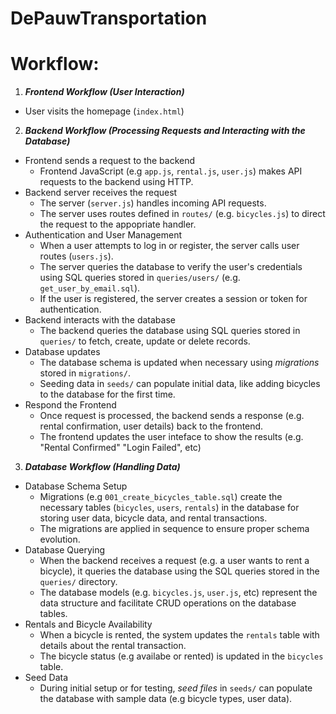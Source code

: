 # DePauwTransportation

<!-- 
DePauwTransporation
|--backend/
    |--db.js  # database connection and queries
    |--database_models/ # directory contains representations of database entities like bicycles, users, and rentals
        |--Bicycle.js
        |--
    |--routes/
        |--bicycles.js
|--database/
    |--migrations/ # contains SQL files for schema updates
        |--001_create_bicycles_table.sql
        |--
    |--seeds/ # contains data for testing and initializing the database
        |--bicycles_seed.sql
        |--
    |--queries/  # organizes reusable SQL queries
        |--bicycles/
            |--get_all_bicycles.sql
            |--get_bicycle_by_id.sql
            |--update_bicycle_status.sql
        |--
    |--schema.sql # full database schema
|--public/ # contains frontend assets
    |--css/
        |--
    |--js/
        |--
    |--images/
        |--
    |--index.html #main HTML file
|--server.js
|--package.json
|--may cai download package gi do nua
-->

# Workflow:
1. ***Frontend Workflow (User Interaction)***
- User visits the homepage (`index.html`)
2. ***Backend Workflow (Processing Requests and Interacting with the Database)***
- Frontend sends a request to the backend
    - Frontend JavaScript (e.g `app.js`, `rental.js`, `user.js`) makes API requests to the backend using HTTP.
- Backend server receives the request
    - The server (`server.js`) handles incoming API requests.
    - The server uses routes defined in `routes/` (e.g. `bicycles.js`) to direct the request to the appopriate handler.
- Authentication and User Management
    - When a user attempts to log in or register, the server calls user routes (`users.js`).
    - The server queries the database to verify the user's credentials using SQL queries stored in `queries/users/` (e.g. `get_user_by_email.sql`).
    - If the user is registered, the server creates a session or token for authentication.
- Backend interacts with the database
     - The backend queries the database using SQL queries stored in `queries/` to fetch, create, update or delete records.
- Database updates
    - The database schema is updated when necessary using *migrations* stored in `migrations/`.
    - Seeding data in `seeds/` can populate initial data, like adding bicycles to the database for the first time.
- Respond the Frontend
    - Once request is processed, the backend sends a response (e.g. rental confirmation, user details) back to the frontend.
    - The frontend updates the user inteface to show the results (e.g. "Rental Confirmed" "Login Failed", etc)
3. ***Database Workflow (Handling Data)***
- Database Schema Setup
    - Migrations (e.g `001_create_bicycles_table.sql`) create the necessary tables (`bicycles`, `users`, `rentals`) in the database for storing user data, bicycle data, and rental transactions.
    - The migrations are applied in sequence to ensure proper schema evolution.
- Database Querying
    - When the backend receives a request (e.g. a user wants to rent a bicycle), it queries the database using the SQL queries stored in the `queries/` directory.
    - The database models (e.g. `bicycles.js`, `user.js`, etc) represent the data structure and facilitate CRUD operations on the database tables.
- Rentals and Bicycle Availability
    - When a bicycle is rented, the system updates the `rentals` table with details about the rental transaction.
    - The bicycle status (e.g availabe or rented) is updated in the `bicycles` table.
- Seed Data
    - During initial setup or for testing, *seed files* in `seeds/` can populate the database with sample data (e.g bicycle types, user data).